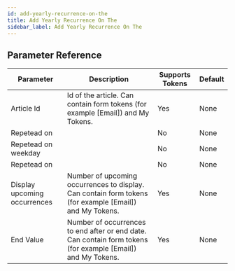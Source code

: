 ```yaml
---
id: add-yearly-recurrence-on-the
title: Add Yearly Recurrence On The
sidebar_label: Add Yearly Recurrence On The
---
```





## Parameter Reference
| Parameter | Description | Supports Tokens | Default |
| -- | -- | -- | -- |
| Article Id | Id of the article. Can contain form tokens (for example [Email]) and My Tokens. | Yes | None |
| Repetead on |  | No | None |
| Repetead on weekday |  | No | None |
| Repetead on |  | No | None |
| Display upcoming occurrences | Number of upcoming occurrences to display. Can contain form tokens (for example [Email]) and My Tokens. | Yes | None |
| End Value | Number of occurrences to end after or end date. Can contain form tokens (for example [Email]) and My Tokens. | Yes | None |
